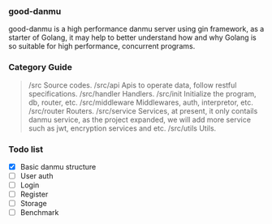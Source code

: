 
### good-danmu
good-danmu is a high performance danmu server using gin framework, as a starter of Golang, it may help to better
understand how and why Golang is so suitable for high performance, concurrent programs.
### Category Guide
> /src Source codes.
> /src/api Apis to operate data, follow restful specifications.
> /src/handler Handlers.
> /src/init Initialize the program, db, router, etc.
> /src/middleware Middlewares, auth, interpretor, etc.
> /src/router Routers.
> /src/service Services, at present, it only contails danmu service, as the project expanded, we will add more service such as jwt, encryption services and etc.
> /src/utils Utils.
### Todo list
- [x] Basic danmu structure
- [ ] User auth
- [ ] Login
- [ ] Register
- [ ] Storage
- [ ] Benchmark